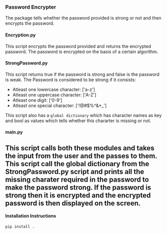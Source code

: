 ### Password Encrypter 

The package tells whether the password provided is strong or not and then encrypts the password.

#### Encryption.py 

This script encrypts the password provided and returns the encrypted password. The password is encrypted on the basis of a certain algorithm.

#### StrongPassword.py 

This script returns true if the password is strong and false is the password is weak.
The Password is considered to be strong if it consists:

<ul>
<li> Atleast one lowercase character: ['a-z'] </li>
<li> Atleast one uppercase character: ['A-Z'] </li>
<li> Atleast one digit: ['0-9'] </li>
<li> Atleast one special character: ['!@#$%^&*_'] </li>
</ul>

This script also has a <code>global dictionary</code> which has character names as key and bool as values which tells whether this chararter is missing or not.

#### main.py

This script calls both these modules and takes the input from the user and the passes to them.
This script call the global dictionary from the StrongPassword.py script and prints all the missing charater required in the password to make the password strong.
If the password is strong then it is encrypted and the encrypted password is then displayed on the screen.
---
#### Installation Instructions
```(bash)
pip install .
```